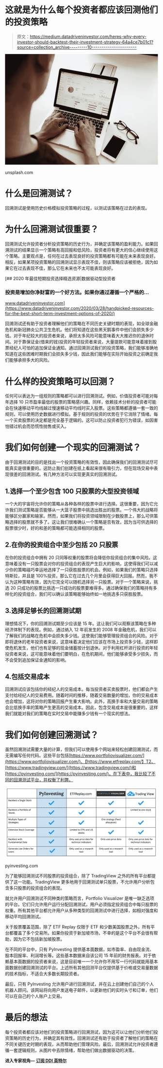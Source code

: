 # 这就是为什么每个投资者都应该回测他们的投资策略

> 原文：<https://medium.datadriveninvestor.com/heres-why-every-investor-should-backtest-their-investment-strategy-64a4ce7b01c1?source=collection_archive---------10----------------------->

![](img/b4068d95298b27ed42ed91cede320ae7.png)

unsplash.com

# 什么是回溯测试？

回溯测试是使用历史价格模拟投资策略的过程，以测试该策略在过去的表现。

# 为什么回溯测试很重要？

回溯测试允许投资者分析投资策略的历史行为，并确定该策略的盈利能力。如果回溯测试的结果显示一个策略有高回报和低风险，投资者将有更大的信心继续使用这个策略。主要观点是，任何在过去表现良好的投资策略都有可能在未来表现良好。相反，如果某项投资策略的回溯测试显示表现不佳，则该策略应该被拒绝，因为如果它在过去表现不佳，那么它在未来也不太可能表现良好。

[](https://www.datadriveninvestor.com/2020/03/28/handpicked-resources-for-the-best-short-term-investment-options-of-2020/) [## 2020 年最佳短期投资选择精选资源|数据驱动型投资者

### 投资是增加你净财富的一个好方法。如果你通过遵循一个严格的…

www.datadriveninvestor.com](https://www.datadriveninvestor.com/2020/03/28/handpicked-resources-for-the-best-short-term-investment-options-of-2020/) 

回溯测试还有助于投资者理解他们的策略在不同历史关键时期的表现，如全球金融危机和新冠肺炎公共卫生危机。他们将知道在这些黑天鹅事件中他们会损失多少钱。对于年纪较大的投资者来说，承担太多风险可能意味着大大推迟你的退休时间。对于靠保证金(借来的钱)投资的年轻投资者来说，大量提款可能意味着接到股票经纪人可怕的追加保证金通知。通过回溯测试我们的投资策略，我们能够准确地知道在这些困难时期我们会损失多少钱，因此我们能够在实际开始投资之前确定我们能够承担多大的风险。

# 什么样的投资策略可以回测？

任何可以表达为一组规则的策略都可以进行回溯测试。例如，价值投资者可能对每年选择 10 只市盈率最低的股票的策略感兴趣。同样，依赖技术分析的投资者可能会在快速移动平均线越过慢速移动平均线时买入股票。这些策略都遵循一套一致的规则，可以使用历史数据进行模拟。基于规则的投资的优势在于它消除了情绪。每一个买卖股票的决定都是完全基于逻辑的。这可以防止投资者犯行为错误，如因害怕错过机会而恐慌性抛售或买入。

# 我们如何创建一个现实的回溯测试？

由于回溯测试的目的是找出一个投资策略的有效性，因此确保我们的回溯测试尽可能真实是很重要的。这防止我们创建在纸上看起来很有吸引力，但在现场交易中表现很差的回溯测试。有几种方法可以实现更真实的回溯测试。

## 1.选择一个至少包含 100 只股票的大型投资领域

一个大的宇宙将允许你的策略从各种各样的股票中进行选择。这很重要，因为它允许我们测试策略是否能够从一大篮子股票中挑选出胜出的股票。一个伟大的战略将能够区分赢家和输家。然而，如果我们将投资领域限制在少数股票上，那么可供策略选择的股票就不多了。这让我们很难确认一个策略是否有效，因为当可供选择的股票很少时，好的和差的策略都可能选择相同的股票。

## 2.在你的投资组合中至少包括 20 只股票

在你的投资组合中拥有 20 只同等权重的股票将会降低你投资组合的集中风险。这意味着没有一只股票会对你的投资组合的表现产生巨大的影响，这使得我们可以减少你的策略碰巧幸运地选择了一只获胜股票的机会。例如，如果我们的策略只选择特斯拉，并且是 100%投资，那么它在过去几个月里会获得巨大回报。然而，我不认为这种策略有效，因为它完全可以随机选择另一只股票。对于一个策略来说，挑选 20 只成功的股票比挑选一只成功的股票要难得多。通过确保我们的策略持有多样化的投资组合，我们可以确认该策略能够始终如一地挑选多只获胜股票。

## 3.选择足够长的回溯测试期

理想情况下，你的回溯测试期至少应该是 15 年。这让我们可以观察该策略在多种经济体制下的表现。例如，通过纳入 12 年前发生的 2008 年金融危机，我们可以了解我们的战略在危机中会损失多少钱。这使我们能够管理投资组合的风险。对于即将退休的老年投资者来说，这意味着决定他们应该在市场上投资多少钱，这样即使危机发生，他们也有足够的现金储蓄按计划退休。对于利用杠杆进行投资的年轻投资者来说，这可能意味着他们要明白，在危机期间，他们能够承受多少损失，而不会受到追加保证金通知的影响。

## 4.包括交易成本

回溯测试应该包括你的经纪人的交易成本。每当投资者买卖股票时，他们都会产生支付给经纪人的交易费用。随着时间的推移，随着交易数量的增加，你的交易成本也会增加，这将对你的策略回报产生重大影响。此外，高换手率和大量交易的策略会比低换手率的策略产生更高的交易成本。因此，包含交易成本是很重要的，这样我们就能对我们的策略在实时交易中能赚多少钱有一个现实的想法。

# 我们如何创建回溯测试？

虽然回溯测试需要大量的计算，但我们可以使用多个网站来轻松创建回溯测试，而无需编写任何代码。这些平台包括[https://www.portfoliovisualizer.com/](https://www.portfoliovisualizer.com/)、【https://www.etfreplay.com/】T2、[https://www.tradingview.com/](https://www.tradingview.com/)和[https://pyinvesting.com/](https://pyinvesting.com/)。在下表中，我比较了不同的回溯测试平台，并权衡了利弊。

![](img/299a1426c93d6558a2960fae97711717.png)

pyinvesting.com

为了能够回溯测试不同股票的投资组合，除了 TradingView 之外的所有平台都提供了这一功能。TradingView 更多地用于回溯测试单只股票，不允许用户分析包含多只股票的投资组合的表现。

就允许用户回溯测试不同种类的策略而言，Portfolio Visualizer 是唯一缺乏选项的平台。它们只允许用户运行分配回溯测试，用户必须指定投资组合中每只股票的权重。所有其他平台都允许用户从多种类型的回溯测试中进行选择，如相对强度和移动平均回溯测试。

关于股票覆盖范围，除了 ETF Replay 仅限于 ETF 和少数美国股票之外，所有平台都覆盖了多个交易所。如果你投资于新加坡市场，不幸的是这个平台不会很有帮助，因为它不包括新加坡股票。

在不同的平台中，只有 PyInvesting 提供基本面数据，如市盈率、自由现金流、股本回报率、利润增长等。这些基本数据来自该公司 15 年前的财务报表。对于依赖基本面数据的投资者来说，这是目前唯一一个允许你不用写一行代码就能用基本面数据创建回溯测试的平台。上述所有其他回测平台仅提供基于价格或交易量数据的技术指标，不适合大多数长期投资者。

最后，只有 PyInvesting 允许用户进行回溯测试，并在云上创建他们自己的个人机器人顾问。该网站将向用户发送电子邮件，以更新他们的实时头寸和订单，他们可以在自己的个人账户上交易。

# 最后的想法

每个投资者都应该对他们的投资策略进行回溯测试，因为这可以让他们分析他们投资策略的历史行为，并确定其有效性。回溯测试还有助于投资者了解他们的策略在不同关键历史时期的表现，从而帮助他们管理风险。最后，回溯测试允许投资者遵循一套逻辑规则，从图片中去除情绪，帮助他们做出数据驱动的决策。

**进入专家视角—** [**订阅 DDI 英特尔**](https://datadriveninvestor.com/ddi-intel)